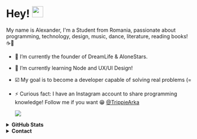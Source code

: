 # Hey! <img src="https://raw.githubusercontent.com/kaueMarques/kaueMarques/master/hi.gif" width="30px">

My name is Alexander, I'm a Student from Romania, passionate about programming, technology, design, music, dance, literature, reading books! ☕💜

- 🔭 I’m currently the founder of DreamLife & AloneStars.
- 🌱 I’m currently learning Node and UX/UI Design!
- :ballot_box_with_check: My goal is to become a developer capable of solving real problems (=
- ⚡ Curious fact: I have an Instagram account to share programming knowledge! Follow me if you want 😁 [@TrippieArka](https://www.instagram.com/trippiearka/)

  <a href="https://www.instagram.com/trippiearka/" target="_blank">
    <img src="https://img.shields.io/badge/instagram-%23E4405F.svg?&style=for-the-badge&logo=instagram&logoColor=white" />
  </a>
  

<details><summary><b>GitHub Stats</b></summary>
  
  ![](https://github-readme-stats.vercel.app/api?username=MrZenys&show_icons=true&hide=contribs)
  ![](https://github-readme-stats.vercel.app/api/top-langs/?username=MrZenys&layout=compact&hide=Tcl)
</details>


<details><summary><b>Contact</b></summary>
  
  - [Twitch](https://www.twitch.tv/TrippieArka)
  - [Gmail](mailto:admin@alonestars.eu)
  - [Discord](https://discords.com/bio/p/TrippieArka)
  - [Discord Server](https://discord.gg/qTjZTrwqQY)
  - [AloneStars](https://alonestars.eu/TrippieArka)
  - [TikTok](https://www.tiktok.com/@trippiearka?is_from_webapp=1&sender_device=pc)
  - [Instagram](https://www.instagram.com/trippiearka/)
 

  </details>
  
